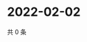 # 2022-02-02

共 0 条

<!-- BEGIN WEIBO -->
<!-- 最后更新时间 Wed Feb 02 2022 09:47:52 GMT+0800 (China Standard Time) -->

<!-- END WEIBO -->

